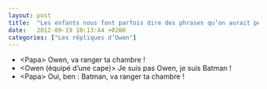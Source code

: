 ```yaml
---
layout: post
title:  "Les enfants nous font parfois dire des phrases qu’on aurait pensé ne jamais prononcer ou même entendre…"
date:   2012-09-19 10:13:44 +0200
categories: ["Les répliques d’Owen"]
---
```


-   \<Papa\> Owen, va ranger ta chambre !
-   \<Owen (équipé d’une cape)\> Je suis pas Owen, je suis Batman !
-   \<Papa\> Oui, ben : Batman, va ranger ta chambre !

